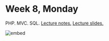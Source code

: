 # Week 8, Monday

PHP. MVC. SQL.  [Lecture notes.](http://cdn.cs50.net/2013/fall/lectures/8/m/notes8m/notes8m.html) [Lecture slides.](http://cdn.cs50.net/2014/fall/lectures/8/m/week8m.pdf)

![embed](https://www.youtube.com/embed/t2BKWFyJOXw)
